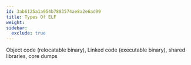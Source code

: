 ```yaml
---
id: 3ab6125a1a954b7883574ae8a2e6ad99
title: Types Of ELF
weight:
sidebar:
  exclude: true
---
```


Object code (relocatable binary), Linked code (executable binary), shared libraries, core dumps